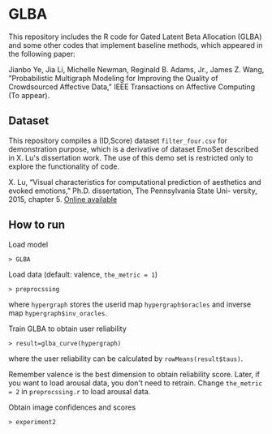 # GLBA
This repository includes the R code for Gated Latent Beta Allocation (GLBA) and some other codes that implement baseline methods, which appeared in the following paper:

Jianbo Ye, Jia Li, Michelle Newman, Reginald B. Adams, Jr., James Z. Wang, "Probabilistic Multigraph Modeling for Improving the Quality of Crowdsourced Affective Data," IEEE Transactions on Affective Computing (To appear).

## Dataset

This repository compiles a (ID,Score) dataset `filter_four.csv` for demonstration purpose, which is a derivative of dataset EmoSet described in X. Lu's dissertation work. The use of this demo set is restricted only to explore the functionality of code.  

X. Lu, “Visual characteristics for computational prediction of aesthetics and evoked emotions,” Ph.D. dissertation, The Pennsylvania State Uni- versity, 2015, chapter 5. [Online available](https://etda.libraries.psu.edu/catalog/28857)

## How to run

Load model
```
> GLBA
```

Load data (default: valence, `the_metric = 1`)
```
> preprocssing
```
where `hypergraph` stores the userid map `hypergraph$oracles` and inverse map `hypergraph$inv_oracles`. 

Train GLBA to obtain user reliability
```
> result=glba_curve(hypergraph)
```
where the user reliability can be calculated by `rowMeans(result$taus)`. 


Remember valence is the best dimension to obtain reliability score. Later, if you want to load arousal data, you don't need to retrain. Change `the_metric = 2` in `preprocssing.r` to load arousal data.


Obtain image confidences and scores
```
> experiment2
```



